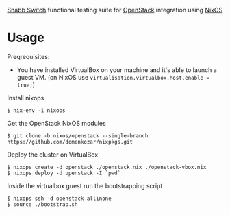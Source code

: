 [Snabb Switch](https://github.com/SnabbCo/snabbswitch) functional testing suite for [OpenStack](https://www.openstack.org/) integration using [NixOS](http://nixos.org/)


# Usage

Preqrequisites:

- You have installed VirtualBox on your machine and it's able to launch a guest VM. (on NixOS use `virtualisation.virtualbox.host.enable = true;`)

Install nixops

    $ nix-env -i nixops

Get the OpenStack NixOS modules

    $ git clone -b nixos/openstack --single-branch https://github.com/domenkozar/nixpkgs.git

Deploy the cluster on VirtualBox

    $ nixops create -d openstack ./openstack.nix ./openstack-vbox.nix
    $ nixops deploy -d openstack -I `pwd`

Inside the virtualbox guest run the bootstrapping script

    $ nixops ssh -d openstack allinone
    $ source ./bootstrap.sh
